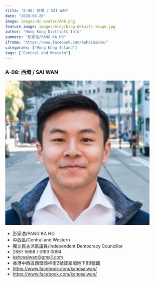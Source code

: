 ```yaml
---
title: "A-08: 西環 / SAI WAN"
date: "2020-08-20"
image: images/dc-avatar/A08.png
feature_image: images/blog/blog-details-image.jpg
author: "Hong Kong Districts Info"
summary: "彭家浩/PANG KA HO"
iframe: "https://www.facebook.com/kahosaiwan/"
categories: ["Hong Kong Island"]
tags: ["Central and Western"]
---
```


### A-08: 西環 / SAI WAN  
![](/images/dc-avatar/A08.png)  

 - 彭家浩/PANG KA HO  
 - 中西區/Central and Western  
 - 獨立民主派區議員/Independent Democracy Councillor  
 - 2887 5668 / 5193 0094  
 - kahosaiwan@gmail.com  
 - 香港中西區西環西祥街2號寶翠閣地下8B號鋪  
 - https://www.facebook.com/kahosaiwan/  
 - https://www.facebook.com/kahosaiwan/
